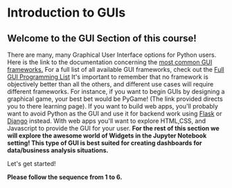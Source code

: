 # Introduction to GUIs
## Welcome to the GUI Section of this course!
There are many, many Graphical User Interface options for Python users.
Here is the link to the documentation concerning the [most common GUI frameworks.](https://wiki.python.org/moin/GUI%20Programming%20in%20Python)
For a full list of all available GUI frameworks, check out the [Full GUI Programming List](https://wiki.python.org/moin/GuiProgramming)
It's important to remember that no framework is objectively better than all the others, and different use cases will require different frameworks. For instance, if you want to begin GUIs by designing a graphical game, your best bet would be PyGame! (The link provided directs you to there learning page).
If you want to build web apps, you'll probably want to avoid Python as the GUI and use it for backend work using [Flask](http://flask.pocoo.org/) or [Django](https://www.djangoproject.com/) instead. With web apps you'll want to explore HTML,CSS, and Javascript to provide the GUI for your user.
**For the rest of this section we will explore the awesome world of Widgets in the Jupyter Notebook setting! This type of GUI is best suited for creating dashboards for data/business analysis situations.**

Let's get started!

**Please follow the sequence from 1 to 6.**

